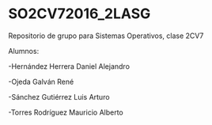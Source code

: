 # SO2CV72016_2LASG
Repositorio de grupo para Sistemas Operativos, clase 2CV7

Alumnos:

  -Hernández Herrera Daniel Alejandro

  -Ojeda Galván René

  -Sánchez Gutiérrez Luis Arturo

  -Torres Rodríguez Mauricio Alberto
